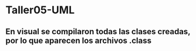# Taller05-UML
## En visual se compilaron todas las clases creadas, por lo que aparecen los archivos .class 

